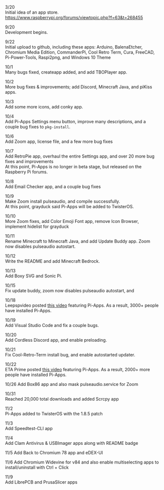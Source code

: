 3/20  
Initial idea of an app store. https://www.raspberrypi.org/forums/viewtopic.php?f=63&t=268455  
  
9/20  
Development begins.  
  
9/22  
Initial upload to github, including these apps: Arduino, BalenaEtcher, Chromium Media Edition, CommanderPi, Cool Retro Term, Cura, FreeCAD, Pi-Power-Tools, Raspi2png, and Windows 10 Theme  
  
10/1  
Many bugs fixed, createapp added, and add TBOPlayer app.  
  
10/2  
More bug fixes & improvements; add Discord, Minecraft Java, and piKiss apps.  
  
10/3  
Add some more icons, add conky app.  
  
10/4  
Add Pi-Apps Settings menu button, improve many descriptions, and a couple bug fixes to `pkg-install`.  
  
10/6  
Add Zoom app, license file, and a few more bug fixes  
  
10/7  
Add RetroPie app, overhaul the entire Settings app, and over 20 more bug fixes and improvements  
At this point, Pi-Apps is no longer in beta stage, but released on the Raspberry Pi forums.  
  
10/8  
Add Email Checker app, and a couple bug fixes  
  
10/9  
Make Zoom install pulseaudio, and compile successfully.   
At this point, grayduck said Pi-Apps will be added to TwisterOS.  
  
10/10  
More Zoom fixes, add Color Emoji Font app, remove Icon Browser, implement hidelist for grayduck  
  
10/11  
Rename Minecraft to Minecraft Java, and add Update Buddy app. Zoom now disables pulseaudio autostart.  
  
10/12  
Write the README and add Minecraft Bedrock.  
  
10/13  
Add Boxy SVG and Sonic Pi.  
  
10/15  
Fix update buddy, zoom now disables pulseaudio autostart, and   
  
10/18  
Leepspvideo posted [this video](https://www.youtube.com/watch?v=zxyWQ3FV98I) featuring Pi-Apps. As a result, 3000+ people have installed Pi-Apps.  
  
10/19  
Add Visual Studio Code and fix a couple bugs.  
  
10/20  
Add Cordless Discord app, and enable preloading.  
  
10/21  
Fix Cool-Retro-Term install bug, and enable autostarted updater.  

10/22  
ETA Prime posted [this video](https://www.youtube.com/watch?v=oqNWJ52DLes) featuring Pi-Apps. As a result, 2000+ more people have installed Pi-Apps.  

10/26
Add Box86 app and also mask pulseaudio.service for Zoom

10/31  
Reached 20,000 total downloads and added Scrcpy app

11/2  
Pi-Apps added to TwisterOS with the 1.8.5 patch

11/3  
Add Speedtest-CLI app  

11/4  
Add Clam Antivirus & USBImager apps along with README badge  

11/5
Add Back to Chromium 78 app and eDEX-UI  

11/6
Add Chromium Widevine for v84 and also enable multiselecting apps to install/uninstall with Ctrl + Click  

11/9  
Add LibrePCB and PrusaSlicer apps  
